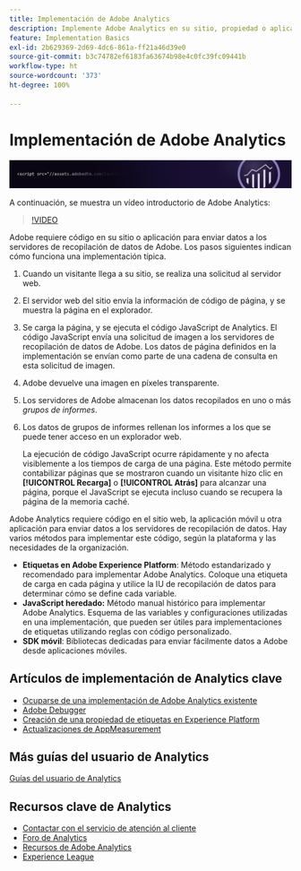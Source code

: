 ```yaml
---
title: Implementación de Adobe Analytics
description: Implemente Adobe Analytics en su sitio, propiedad o aplicación.
feature: Implementation Basics
exl-id: 2b629369-2d69-4dc6-861a-ff21a46d39e0
source-git-commit: b3c74782ef6183fa63674b98e4c0fc39fc09441b
workflow-type: ht
source-wordcount: '373'
ht-degree: 100%

---
```


# Implementación de Adobe Analytics

![Banner](../../assets/doc_banner_implement.png)

A continuación, se muestra un vídeo introductorio de Adobe Analytics:

>[!VIDEO](https://video.tv.adobe.com/v/27429/?quality=12)

Adobe requiere código en su sitio o aplicación para enviar datos a los servidores de recopilación de datos de Adobe. Los pasos siguientes indican cómo funciona una implementación típica.

1. Cuando un visitante llega a su sitio, se realiza una solicitud al servidor web.
2. El servidor web del sitio envía la información de código de página, y se muestra la página en el explorador.
3. Se carga la página, y se ejecuta el código JavaScript de Analytics.
El código JavaScript envía una solicitud de imagen a los servidores de recopilación de datos de Adobe. Los datos de página definidos en la implementación se envían como parte de una cadena de consulta en esta solicitud de imagen.

4. Adobe devuelve una imagen en píxeles transparente.
5. Los servidores de Adobe almacenan los datos recopilados en uno o más *grupos de informes*.
6. Los datos de grupos de informes rellenan los informes a los que se puede tener acceso en un explorador web.

   La ejecución de código JavaScript ocurre rápidamente y no afecta visiblemente a los tiempos de carga de una página. Este método permite contabilizar páginas que se mostraron cuando un visitante hizo clic en **[!UICONTROL Recarga]** o **[!UICONTROL Atrás]** para alcanzar una página, porque el JavaScript se ejecuta incluso cuando se recupera la página de la memoria caché.

Adobe Analytics requiere código en el sitio web, la aplicación móvil u otra aplicación para enviar datos a los servidores de recopilación de datos. Hay varios métodos para implementar este código, según la plataforma y las necesidades de la organización.

* **Etiquetas en Adobe Experience Platform**: Método estandarizado y recomendado para implementar Adobe Analytics. Coloque una etiqueta de carga en cada página y utilice la IU de recopilación de datos para determinar cómo se define cada variable.
* **JavaScript heredado:** Método manual histórico para implementar Adobe Analytics. Esquema de las variables y configuraciones utilizadas en una implementación, que pueden ser útiles para implementaciones de etiquetas utilizando reglas con código personalizado.
* **SDK móvil**: Bibliotecas dedicadas para enviar fácilmente datos a Adobe desde aplicaciones móviles.

## Artículos de implementación de Analytics clave

* [Ocuparse de una implementación de Adobe Analytics existente](/help/implement/prepare/existing-implementation.md)
* [Adobe Debugger](validate/debugger.md)
* [Creación de una propiedad de etiquetas en Experience Platform](launch/create-analytics-property.md)
* [Actualizaciones de AppMeasurement](appmeasurement-updates.md)

## Más guías del usuario de Analytics

[Guías del usuario de Analytics](https://experienceleague.adobe.com/docs/analytics.html?lang=es)

## Recursos clave de Analytics

* [Contactar con el servicio de atención al cliente](https://helpx.adobe.com/es/contact/enterprise-support.ec.html)
* [Foro de Analytics](https://forums.adobe.com/community/experience-cloud/analytics-cloud/analytics)
* [Recursos de Adobe Analytics](https://experienceleaguecommunities.adobe.com/t5/adobe-analytics-discussions/adobe-analytics-resources/m-p/276666?profile.language=es)
* [Experience League](https://experienceleague.adobe.com/?lang=es#home)
